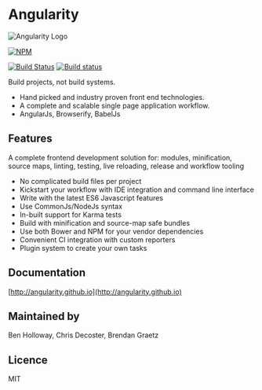 # Angularity

![Angularity Logo](http://angularity.github.io/assets/logo.png)

[![NPM](https://nodei.co/npm/angularity.png)](http://angularity.github.io)

[![Build Status](https://travis-ci.org/angularity/node-angularity.svg?branch=master)](https://travis-ci.org/angularity/node-angularity)
[![Build status](https://ci.appveyor.com/api/projects/status/6b1xir7y1j0wm64a/branch/master?svg=true)](https://ci.appveyor.com/project/impaler/node-angularity/branch/master)

Build projects, not build systems.

- Hand picked and industry proven front end technologies.
- A complete and scalable single page application workflow.
- AngularJs, Browserify, BabelJs

## Features

A complete frontend development solution for:
modules, minification, source maps, linting, testing, live reloading, release and workflow tooling

- No complicated build files per project
- Kickstart your workflow with IDE integration and command line interface
- Write with the latest ES6 Javascript features
- Use CommonJs/NodeJs syntax
- In-built support for Karma tests
- Build with minification and source-map safe bundles
- Use both Bower and NPM for your vendor dependencies
- Convenient CI integration with custom reporters
- Plugin system to create your own tasks
​
## Documentation

[http://angularity.github.io](http://angularity.github.io)

## Maintained by

Ben Holloway, Chris Decoster, Brendan Graetz

## Licence

MIT
